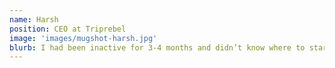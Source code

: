 ```yaml
---
name: Harsh
position: CEO at Triprebel
image: 'images/mugshot-harsh.jpg'
blurb: I had been inactive for 3-4 months and didn’t know where to start. I joined Yenesika’s class and it has helped me with building a discipline, helped with the ever so agonising back pain and energising me for the day at work. Thanks a lot.
---
```

